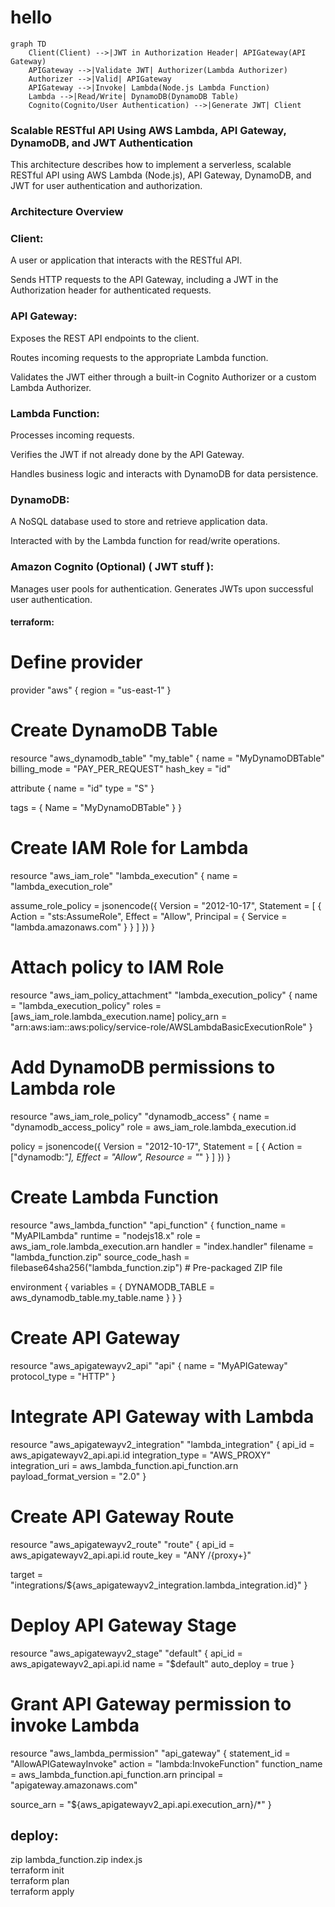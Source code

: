 # hello

```mermaid
graph TD
    Client(Client) -->|JWT in Authorization Header| APIGateway(API Gateway)
    APIGateway -->|Validate JWT| Authorizer(Lambda Authorizer)
    Authorizer -->|Valid| APIGateway
    APIGateway -->|Invoke| Lambda(Node.js Lambda Function)
    Lambda -->|Read/Write| DynamoDB(DynamoDB Table)
    Cognito(Cognito/User Authentication) -->|Generate JWT| Client
```     

### Scalable RESTful API Using AWS Lambda, API Gateway, DynamoDB, and JWT Authentication

This architecture describes how to implement a serverless, scalable RESTful API using AWS Lambda (Node.js), API Gateway, DynamoDB, and JWT for user authentication and authorization.

### Architecture Overview

###  Client: 
A user or application that interacts with the RESTful API.

Sends HTTP requests to the API Gateway, including a JWT in the Authorization header for authenticated requests.

### API Gateway:

Exposes the REST API endpoints to the client.

Routes incoming requests to the appropriate Lambda function.

Validates the JWT either through a built-in Cognito Authorizer or a custom Lambda Authorizer.

### Lambda Function:
Processes incoming requests.

Verifies the JWT if not already done by the API Gateway.

Handles business logic and interacts with DynamoDB for data persistence.

### DynamoDB:
A NoSQL database used to store and retrieve application data.

Interacted with by the Lambda function for read/write operations.

### Amazon Cognito (Optional) ( JWT stuff ):
Manages user pools for authentication.
Generates JWTs upon successful user authentication.

#### terraform: 
# Define provider
provider "aws" {
  region = "us-east-1"
}

# Create DynamoDB Table
resource "aws_dynamodb_table" "my_table" {
  name           = "MyDynamoDBTable"
  billing_mode   = "PAY_PER_REQUEST"
  hash_key       = "id"

  attribute {
    name = "id"
    type = "S"
  }

  tags = {
    Name = "MyDynamoDBTable"
  }
}

# Create IAM Role for Lambda
resource "aws_iam_role" "lambda_execution" {
  name = "lambda_execution_role"

  assume_role_policy = jsonencode({
    Version = "2012-10-17",
    Statement = [
      {
        Action    = "sts:AssumeRole",
        Effect    = "Allow",
        Principal = {
          Service = "lambda.amazonaws.com"
        }
      }
    ]
  })
}

# Attach policy to IAM Role
resource "aws_iam_policy_attachment" "lambda_execution_policy" {
  name       = "lambda_execution_policy"
  roles      = [aws_iam_role.lambda_execution.name]
  policy_arn = "arn:aws:iam::aws:policy/service-role/AWSLambdaBasicExecutionRole"
}

# Add DynamoDB permissions to Lambda role
resource "aws_iam_role_policy" "dynamodb_access" {
  name = "dynamodb_access_policy"
  role = aws_iam_role.lambda_execution.id

  policy = jsonencode({
    Version = "2012-10-17",
    Statement = [
      {
        Action   = ["dynamodb:*"],
        Effect   = "Allow",
        Resource = "*"
      }
    ]
  })
}

# Create Lambda Function
resource "aws_lambda_function" "api_function" {
  function_name    = "MyAPILambda"
  runtime          = "nodejs18.x"
  role             = aws_iam_role.lambda_execution.arn
  handler          = "index.handler"
  filename         = "lambda_function.zip"
  source_code_hash = filebase64sha256("lambda_function.zip") # Pre-packaged ZIP file

  environment {
    variables = {
      DYNAMODB_TABLE = aws_dynamodb_table.my_table.name
    }
  }
}

# Create API Gateway
resource "aws_apigatewayv2_api" "api" {
  name          = "MyAPIGateway"
  protocol_type = "HTTP"
}

# Integrate API Gateway with Lambda
resource "aws_apigatewayv2_integration" "lambda_integration" {
  api_id           = aws_apigatewayv2_api.api.id
  integration_type = "AWS_PROXY"
  integration_uri  = aws_lambda_function.api_function.arn
  payload_format_version = "2.0"
}

# Create API Gateway Route
resource "aws_apigatewayv2_route" "route" {
  api_id    = aws_apigatewayv2_api.api.id
  route_key = "ANY /{proxy+}"

  target = "integrations/${aws_apigatewayv2_integration.lambda_integration.id}"
}

# Deploy API Gateway Stage
resource "aws_apigatewayv2_stage" "default" {
  api_id      = aws_apigatewayv2_api.api.id
  name        = "$default"
  auto_deploy = true
}

# Grant API Gateway permission to invoke Lambda
resource "aws_lambda_permission" "api_gateway" {
  statement_id  = "AllowAPIGatewayInvoke"
  action        = "lambda:InvokeFunction"
  function_name = aws_lambda_function.api_function.arn
  principal     = "apigateway.amazonaws.com"

  source_arn = "${aws_apigatewayv2_api.api.execution_arn}/*"
}
## deploy: 
zip lambda_function.zip index.js  
terraform init  
terraform plan  
terraform apply   
